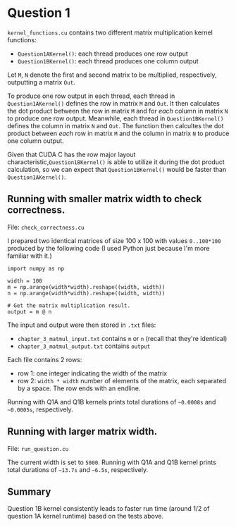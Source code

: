 # Question 1

`kernel_functions.cu` contains two different matrix multiplication kernel functions:

- `Question1AKernel()`: each thread produces one row output
- `Question1BKernel()`: each thread produces one column output

Let `M`, `N` denote the first and second matrix to be multiplied, respectively, outputting a matrix `Out`.

To produce one row output in each thread, each thread in `Question1AKernel()` defines the row in matrix `M` and `Out`. It then calculates the dot product between the row in matrix `M` and for *each* column in matrix `N` to produce one row output. Meanwhile, each thread in `Question1BKernel()` defines the column in matrix `N` and `Out`. The function then calcultes the dot product between *each* row in matrix `M` and the column in matrix `N` to produce one column output.

Given that CUDA C has the row major layout characteristic,`Question1BKernel()` is able to utilize it during the dot product calculation, so we can expect that `Question1BKernel()` would be faster than `Question1AKernel()`.

## Running with smaller matrix width to check correctness.

File: `check_correctness.cu`

I prepared two identical matrices of size 100 x 100 with values `0..100*100` produced by the following code (I used Python just because I'm more familiar with it.)

```
import numpy as np

width = 100
m = np.arange(width*width).reshape((width, width))
n = np.arange(width*width).reshape((width, width))

# Get the matrix multiplication result.
output = m @ n
```

The input and output were then stored in `.txt` files:

- `chapter_3_matmul_input.txt` contains `m` or `n` (recall that they're identical)
- `chapter_3_matmul_output.txt` contains `output`

Each file contains 2 rows:

- row 1: one integer indicating the width of the matrix
- row 2: `width * width` number of elements of the matrix, each separated by a space. The row ends with an endline.

Running with Q1A and Q1B kernels prints total durations of `~0.0008s` and `~0.0005s`, respectively.

## Running with larger matrix width.

File: `run_question.cu`

The current width is set to `5000`. Running with Q1A and Q1B kernel prints total durations of `~13.7s` and `~6.5s`, respectively.

## Summary

Question 1B kernel consistently leads to faster run time (around 1/2 of question 1A kernel runtime) based on the tests above.